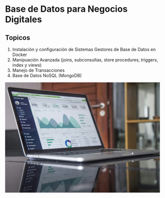 # Base de Datos para Negocios Digitales     

## Topicos 

1. Instalación y configuración de Sistemas Gestores de Base de Datos en Docker
1. Manipuación Avanzada (joins, subconsultas, store procedures, triggers, index y views)
1. Manejo de Transacciones
1. Base de Datos NoSQL (MongoDB)

![Base de Datos](./images/imagen1.jpg)

